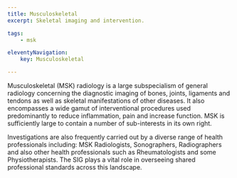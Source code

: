 ```yaml
---
title: Musculoskeletal
excerpt: Skeletal imaging and intervention.

tags: 
    - msk

eleventyNavigation:
    key: Musculoskeletal

---
```


Musculoskeletal (MSK) radiology is a large subspecialism of general radiology concerning the diagnostic imaging of bones, joints, ligaments and tendons as well as skeletal manifestations of other diseases. It also encompasses a wide gamut of interventional procedures used predominantly to reduce inflammation, pain and increase function. MSK is sufficiently large to contain a number of sub-interests in its own right.

Investigations are also frequently carried out by a diverse range of health professionals including: MSK Radiologists, Sonographers, Radiographers and also other health professionals such as Rheumatologists and some Physiotherapists. The SIG plays a vital role in overseeing shared professional standards across this landscape.
